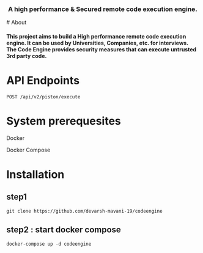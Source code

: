 <h3 align="center">A high performance & Secured remote code execution engine.</h3>
# About
<h4>
    This project aims to build a High performance remote code execution engine. It can be used by Universities, Companies, etc. for interviews. The Code Engine provides security measures that can execute untrusted 3rd party code.
</h4>

# API Endpoints
```
POST /api/v2/piston/execute
```
# System prerequesites
<p>
    Docker
</p>
<p>
    Docker Compose
</p>

# Installation
## step1
```
git clone https://github.com/devarsh-mavani-19/codeengine
```

## step2 : start docker compose
```
docker-compose up -d codeengine
```
